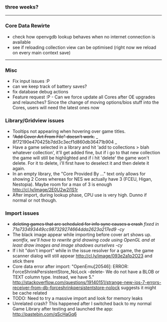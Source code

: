 ### three weeks?

***

### Core Data Rewirte
- check how openvgdb lookup behaves when no internet connection is available
- see if reloading collection view can be optimised (right now we reload on every main context save)

***

### Misc
- Fix input issues :P
- can we keep track of battery saves?
- fix database debug actions
- Feature request :P - Can we force update all Cores after OE upgrades and relaunches? Since the change of moving options/bios stuff into the Cores, users will need the latest ones now

### Library/Gridview issues
- Tooltips not appearing when hovering over game titles.
- ~~"Add Cover Art From File" doesn't work.~~ _ 8f72190e470425b7dd3c3ecf1d860db36471b904 _
- Have a game selected in a library and hit 'add to collections > blah whatever collection', it'll get added fine, but if i go to that new collection the game will still be highlighted and if i hit 'delete' the game won't delete. For it to delete, i'll first have to deselect it and then delete it again.
- In an empty library, the "Core Provided By ..." text only allows for showing 2 Cores whereas for NES we actually have 3 (FCEU, Higan, Nestopia). Maybe room for a max of 3 is enough http://cl.ly/image/2E0U2w2i1S1r
- After import, during lookup phase, CPU use is very high. Dunno if normal or not though.

### Import issues
- ~~deleting games that are scheduled for info sync causes a crash~~ _fixed in 71a733493449cc987329274664dda2623a217ed9 -cy_
- The black image appear while importing before cover art shows up. 
        _wontfix, we'll have to rewrite grid drawing code using OpenGL and at least draw images and image shadows ourselves -cy_
- If i hit "don't import" while in the issue resolver for a game, the game scanner dialog will still appear http://cl.ly/image/093e2a1p2O23 and stick there
- Core data error after import: "OpenEmu[20546]: ERROR: ForceShrinkPersistentStore_NoLock -delete- We do not have a BLOB or TEXT column type.  Instead, we have 5." http://stackoverflow.com/questions/19140151/strange-new-ios-7-errors-receiver-from-db-forceshrinkpersistentstore-nolock suggests it might be cache related
- TODO: Need to try a massive import and look for memory leaks
- Unrelated crash? This happened after I switched back to my normal Game Library after testing and launched the app: http://pastebin.com/qScHaGq6
